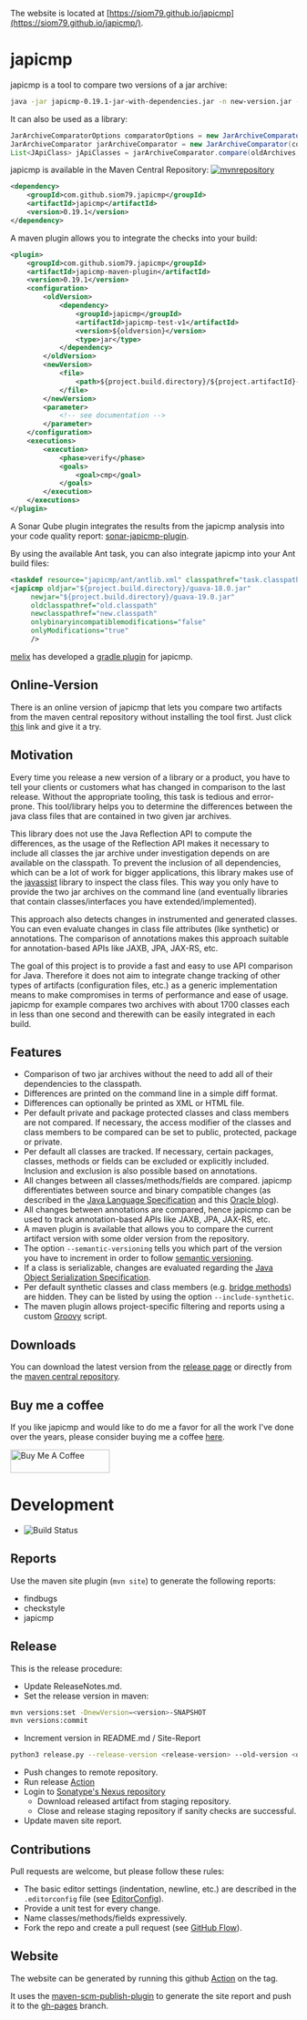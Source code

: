The website is located at [https://siom79.github.io/japicmp](https://siom79.github.io/japicmp/).

# japicmp
japicmp is a tool to compare two versions of a jar archive:
``` bash
java -jar japicmp-0.19.1-jar-with-dependencies.jar -n new-version.jar -o old-version.jar
```
It can also be used as a library:
```java
JarArchiveComparatorOptions comparatorOptions = new JarArchiveComparatorOptions();
JarArchiveComparator jarArchiveComparator = new JarArchiveComparator(comparatorOptions);
List<JApiClass> jApiClasses = jarArchiveComparator.compare(oldArchives, newArchives);
```
japicmp is available in the Maven Central Repository:
[![mvnrepository](https://img.shields.io/maven-central/v/com.github.siom79.japicmp/japicmp.svg)](https://mvnrepository.com/artifact/com.github.siom79.japicmp/japicmp)
``` xml
<dependency>
	<groupId>com.github.siom79.japicmp</groupId>
	<artifactId>japicmp</artifactId>
	<version>0.19.1</version>
</dependency>
```
A maven plugin allows you to integrate the checks into your build:

``` xml
<plugin>
	<groupId>com.github.siom79.japicmp</groupId>
	<artifactId>japicmp-maven-plugin</artifactId>
	<version>0.19.1</version>
	<configuration>
		<oldVersion>
			<dependency>
				<groupId>japicmp</groupId>
				<artifactId>japicmp-test-v1</artifactId>
				<version>${oldversion}</version>
				<type>jar</type>
			</dependency>
		</oldVersion>
		<newVersion>
			<file>
				<path>${project.build.directory}/${project.artifactId}-${project.version}.${project.packaging}</path>
			</file>
		</newVersion>
		<parameter>
			<!-- see documentation -->
		</parameter>
	</configuration>
	<executions>
		<execution>
			<phase>verify</phase>
			<goals>
				<goal>cmp</goal>
			</goals>
		</execution>
	</executions>
</plugin>
```

A Sonar Qube plugin integrates the results from the japicmp analysis into your code quality report: [sonar-japicmp-plugin](https://github.com/siom79/sonar-japicmp-plugin).

By using the available Ant task, you can also integrate japicmp into your Ant build files:

``` xml
<taskdef resource="japicmp/ant/antlib.xml" classpathref="task.classpath"/>
<japicmp oldjar="${project.build.directory}/guava-18.0.jar"
	 newjar="${project.build.directory}/guava-19.0.jar"
	 oldclasspathref="old.classpath"
	 newclasspathref="new.classpath"
	 onlybinaryincompatiblemodifications="false"
	 onlyModifications="true"
	 />
```

[melix](https://github.com/melix) has developed a [gradle plugin](https://github.com/melix/japicmp-gradle-plugin) for japicmp.

## Online-Version

There is an online version of japicmp that lets you compare two artifacts from the maven central repository
without installing the tool first. Just click [this](https://www.japicmp.de) link and give it a try.

## Motivation

Every time you release a new version of a library or a product, you have to tell your clients or customers what
has changed in comparison to the last release. Without the appropriate tooling, this task is tedious and error-prone.
This tool/library helps you to determine the differences between the java class files that are contained in two given
jar archives.

This library does not use the Java Reflection API to compute the differences, as the usage of the Reflection API makes
it necessary to include all classes the jar archive under investigation depends on are available on the classpath.
To prevent the inclusion of all dependencies, which can be a lot of work for bigger applications, this library makes
use of the [javassist](https://www.javassist.org/) library to inspect the class files.
This way you only have to provide the two jar archives on the command line (and eventually libraries that contain
classes/interfaces you have extended/implemented).

This approach also detects changes in instrumented and generated classes. You can even evaluate changes in class file attributes (like synthetic) or annotations.
The comparison of annotations makes this approach suitable for annotation-based APIs like JAXB, JPA, JAX-RS, etc.


The goal of this project is to provide a fast and easy to use API comparison for Java. Therefore it does not aim
to integrate change tracking of other types of artifacts (configuration files, etc.) as a generic implementation means
to make compromises in terms of performance and ease of usage. japicmp for example compares two archives with about 1700 classes each
in less than one second and therewith can be easily integrated in each build.

## Features

* Comparison of two jar archives without the need to add all of their dependencies to the classpath.
* Differences are printed on the command line in a simple diff format.
* Differences can optionally be printed as XML or HTML file.
* Per default private and package protected classes and class members are not compared. If necessary, the access modifier of the classes and class members to be
  compared can be set to public, protected, package or private.
* Per default all classes are tracked. If necessary, certain packages, classes, methods or fields can be excluded or explicitly included. Inclusion and exclusion is also possible based on annotations.
* All changes between all classes/methods/fields are compared. japicmp differentiates between source and binary compatible changes (as described in the [Java Language Specification](http://docs.oracle.com/javase/specs/jls/se7/html/jls-13.html) and this [Oracle blog](https://blogs.oracle.com/darcy/entry/kinds_of_compatibility)).
* All changes between annotations are compared, hence japicmp can be used to track annotation-based APIs like JAXB, JPA, JAX-RS, etc.
* A maven plugin is available that allows you to compare the current artifact version with some older version from the repository.
* The option `--semantic-versioning` tells you which part of the version you have to increment in order to follow [semantic versioning](http://semver.org/).
* If a class is serializable, changes are evaluated regarding the [Java Object Serialization Specification](http://docs.oracle.com/javase/7/docs/platform/serialization/spec/serialTOC.html).
* Per default synthetic classes and class members (e.g. [bridge methods](https://docs.oracle.com/javase/tutorial/java/generics/bridgeMethods.html)) are hidden. They can be listed by using the option `--include-synthetic`.
* The maven plugin allows project-specific filtering and reports using a custom [Groovy](groovy-lang.org) script.

## Downloads

You can download the latest version from the [release page](https://github.com/siom79/japicmp/releases) or directly from the [maven central repository](http://search.maven.org/#search%7Cga%7C1%7Ca%3A%22japicmp%22).

## Buy me a coffee

If you like japicmp and would like to do me a favor for all the work I've done over
the years, please consider buying me a coffee [here](https://www.buymeacoffee.com/mmois).

<a href="https://www.buymeacoffee.com/mmois" target="_blank"><img src="https://cdn.buymeacoffee.com/buttons/default-orange.png" alt="Buy Me A Coffee" height="41" width="174"></a>

# Development

* ![Build Status](https://travis-ci.org/siom79/japicmp.svg?branch=development)

## Reports

Use the maven site plugin (`mvn site`) to generate the following reports:
 * findbugs
 * checkstyle
 * japicmp

## Release

This is the release procedure:
* Update ReleaseNotes.md.
* Set the release version in maven:
```bash
mvn versions:set -DnewVersion=<version>-SNAPSHOT
mvn versions:commit
```
* Increment version in README.md / Site-Report
``` bash
python3 release.py --release-version <release-version> --old-version <old-version>
```
* Push changes to remote repository.
* Run release [Action](https://github.com/siom79/japicmp/actions/workflows/release.yml)
* Login to [Sonatype's Nexus repository](https://oss.sonatype.org/)
	* Download released artifact from staging repository.
	* Close and release staging repository if sanity checks are successful.
* Update maven site report.

## Contributions

Pull requests are welcome, but please follow these rules:

* The basic editor settings (indentation, newline, etc.) are described in the `.editorconfig` file (see [EditorConfig](http://editorconfig.org/)).
* Provide a unit test for every change.
* Name classes/methods/fields expressively.
* Fork the repo and create a pull request (see [GitHub Flow](https://guides.github.com/introduction/flow/index.html)).

## Website

The website can be generated by running this github [Action](https://github.com/siom79/japicmp/actions/workflows/mvn-site.yml)
on the tag.

It uses the [maven-scm-publish-plugin](https://maven.apache.org/plugins/maven-scm-publish-plugin/index.html) to
generate the site report and push it to the [gh-pages](https://github.com/siom79/japicmp/tree/gh-pages) branch.


